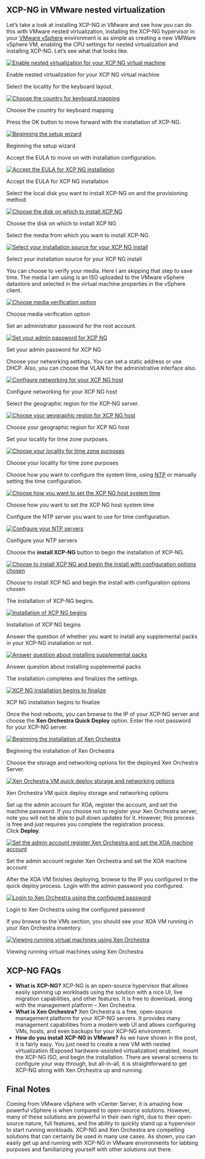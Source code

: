 
## XCP-NG in VMware nested virtualization

Let’s take a look at installing XCP-NG in VMware and see how you can do this with VMware nested virtualization, installing the XCP-NG hypervisor in your [VMware vSphere](https://www.virtualizationhowto.com/2022/06/vmware-vsphere-and-vsan-announced-new-features/) environment is as simple as creating a new VMWare vSphere VM, enabling the CPU settings for nested virtualization and installing XCP-NG. Let’s see what that looks like.

[![Enable nested virtualization for your XCP NG virtual machine](https://www.virtualizationhowto.com/wp-content/uploads/2022/07/Enable-nested-virtualization-for-your-XCP-NG-virtual-machine.png)](https://www.virtualizationhowto.com/wp-content/uploads/2022/07/Enable-nested-virtualization-for-your-XCP-NG-virtual-machine.png)

Enable nested virtualization for your XCP NG virtual machine

Select the locality for the keyboard layout.

[![Choose the country for keyboard mapping](https://www.virtualizationhowto.com/wp-content/uploads/2022/07/Choose-the-country-for-keyboard-mapping.png)](https://www.virtualizationhowto.com/wp-content/uploads/2022/07/Choose-the-country-for-keyboard-mapping.png)

Choose the country for keyboard mapping

Press the OK button to move forward with the installation of XCP-NG.

[![Beginning the setup wizard](https://www.virtualizationhowto.com/wp-content/uploads/2022/07/Beginning-the-setup-wizard.png)](https://www.virtualizationhowto.com/wp-content/uploads/2022/07/Beginning-the-setup-wizard.png)

Beginning the setup wizard

Accept the EULA to move on with installation configuration.

[![Accept the EULA for XCP NG installation](https://www.virtualizationhowto.com/wp-content/uploads/2022/07/Accept-the-EULA-for-XCP-NG-installation.png)](https://www.virtualizationhowto.com/wp-content/uploads/2022/07/Accept-the-EULA-for-XCP-NG-installation.png)

Accept the EULA for XCP NG installation

Select the local disk you want to install XCP-NG on and the provisioning method.

[![Choose the disk on which to install XCP NG](https://www.virtualizationhowto.com/wp-content/uploads/2022/07/Choose-the-disk-on-which-to-install-XCP-NG.png)](https://www.virtualizationhowto.com/wp-content/uploads/2022/07/Choose-the-disk-on-which-to-install-XCP-NG.png)

Choose the disk on which to install XCP NG

Select the media from which you want to install XCP-NG.

[![Select your installation source for your XCP NG install](https://www.virtualizationhowto.com/wp-content/uploads/2022/07/Select-your-installation-source-for-your-XCP-NG-install.png)](https://www.virtualizationhowto.com/wp-content/uploads/2022/07/Select-your-installation-source-for-your-XCP-NG-install.png)

Select your installation source for your XCP NG install

You can choose to verify your media. Here I am skipping that step to save time. The media I am using is an ISO uploaded to the VMware vSphere datastore and selected in the virtual machine properties in the vSphere client.

[![Choose media verification option](https://www.virtualizationhowto.com/wp-content/uploads/2022/07/Choose-media-verification-option.png)](https://www.virtualizationhowto.com/wp-content/uploads/2022/07/Choose-media-verification-option.png)

Choose media verification option

Set an administrator password for the root account.

[![Set your admin password for XCP NG](https://www.virtualizationhowto.com/wp-content/uploads/2022/07/Set-your-admin-password-for-XCP-NG.png)](https://www.virtualizationhowto.com/wp-content/uploads/2022/07/Set-your-admin-password-for-XCP-NG.png)

Set your admin password for XCP NG

Choose your networking settings. You can set a static address or use DHCP. Also, you can choose the VLAN for the administrative interface also.

[![Configure networking for your XCP NG host](https://www.virtualizationhowto.com/wp-content/uploads/2022/07/Configure-networking-for-your-XCP-NG-host.png)](https://www.virtualizationhowto.com/wp-content/uploads/2022/07/Configure-networking-for-your-XCP-NG-host.png)

Configure networking for your XCP NG host

Select the geographic region for the XCP-NG server.

[![Choose your geographic region for XCP NG host](https://www.virtualizationhowto.com/wp-content/uploads/2022/07/Choose-your-geographic-region-for-XCP-NG-host.png)](https://www.virtualizationhowto.com/wp-content/uploads/2022/07/Choose-your-geographic-region-for-XCP-NG-host.png)

Choose your geographic region for XCP NG host

Set your locality for time zone purposes.

[![Choose your locality for time zone purposes](https://www.virtualizationhowto.com/wp-content/uploads/2022/07/Choose-your-locality-for-time-zone-purposes.png)](https://www.virtualizationhowto.com/wp-content/uploads/2022/07/Choose-your-locality-for-time-zone-purposes.png)

Choose your locality for time zone purposes

Choose how you want to configure the system time, using [NTP](https://www.virtualizationhowto.com/2020/08/ntp-error-upgrading-vcenter-server-vcsa-6-7-to-7-0/) or manually setting the time configuration.

[![Choose how you want to set the XCP NG host system time](https://www.virtualizationhowto.com/wp-content/uploads/2022/07/Choose-how-you-want-to-set-the-XCP-NG-host-system-time.png)](https://www.virtualizationhowto.com/wp-content/uploads/2022/07/Choose-how-you-want-to-set-the-XCP-NG-host-system-time.png)

Choose how you want to set the XCP NG host system time

Configure the NTP server you want to use for time configuration.

[![Configure your NTP servers](https://www.virtualizationhowto.com/wp-content/uploads/2022/07/Configure-your-NTP-servers.png)](https://www.virtualizationhowto.com/wp-content/uploads/2022/07/Configure-your-NTP-servers.png)

Configure your NTP servers

Choose the **install XCP-NG** button to begin the installation of XCP-NG.

[![Choose to install XCP NG and begin the install with configuration options chosen](https://www.virtualizationhowto.com/wp-content/uploads/2022/07/Choose-to-install-XCP-NG-and-begin-the-install-with-configuration-options-chosen.png)](https://www.virtualizationhowto.com/wp-content/uploads/2022/07/Choose-to-install-XCP-NG-and-begin-the-install-with-configuration-options-chosen.png)

Choose to install XCP NG and begin the install with configuration options chosen

The installation of XCP-NG begins.

[![Installation of XCP NG begins](https://www.virtualizationhowto.com/wp-content/uploads/2022/07/Installation-of-XCP-NG-begins.png)](https://www.virtualizationhowto.com/wp-content/uploads/2022/07/Installation-of-XCP-NG-begins.png)

Installation of XCP NG begins

Answer the question of whether you want to install any supplemental packs in your XCP-NG installation or not.

[![Answer question about installing supplemental packs](https://www.virtualizationhowto.com/wp-content/uploads/2022/07/Answer-question-about-installing-supplemental-packs.png)](https://www.virtualizationhowto.com/wp-content/uploads/2022/07/Answer-question-about-installing-supplemental-packs.png)

Answer question about installing supplemental packs

The installation completes and finalizes the settings.

[![XCP NG installation begins to finalize](https://www.virtualizationhowto.com/wp-content/uploads/2022/07/XCP-NG-installation-begins-to-finalize.png)](https://www.virtualizationhowto.com/wp-content/uploads/2022/07/XCP-NG-installation-begins-to-finalize.png)

XCP NG installation begins to finalize

Once the host reboots, you can browse to the IP of your XCP-NG server and choose the **Xen Orchestra Quick Deploy** option. Enter the root password for your XCP-NG server.

[![Beginning the installation of Xen Orchestra](https://www.virtualizationhowto.com/wp-content/uploads/2022/07/Beginning-the-installation-of-Xen-Orchestra.png)](https://www.virtualizationhowto.com/wp-content/uploads/2022/07/Beginning-the-installation-of-Xen-Orchestra.png)

Beginning the installation of Xen Orchestra

Choose the storage and networking options for the deployed Xen Orchestra Server.

[![Xen Orchestra VM quick deploy storage and networking options](https://www.virtualizationhowto.com/wp-content/uploads/2022/07/Xen-Orchestra-VM-quick-deploy-storage-and-networking-options.png)](https://www.virtualizationhowto.com/wp-content/uploads/2022/07/Xen-Orchestra-VM-quick-deploy-storage-and-networking-options.png)

Xen Orchestra VM quick deploy storage and networking options

Set up the admin account for XOA, register the account, and set the machine password. If you choose not to register your Xen Orchestra server, note you will not be able to pull down updates for it. However, this process is free and just requires you complete the registration process. Click **Deploy**.

[![Set the admin account register Xen Orchestra and set the XOA machine account](https://www.virtualizationhowto.com/wp-content/uploads/2022/07/Set-the-admin-account-register-Xen-Orchestra-and-set-the-XOA-machine-account.png)](https://www.virtualizationhowto.com/wp-content/uploads/2022/07/Set-the-admin-account-register-Xen-Orchestra-and-set-the-XOA-machine-account.png)

Set the admin account register Xen Orchestra and set the XOA machine account

After the XOA VM finishes deploying, browse to the IP you configured in the quick deploy process. Login with the admin password you configured.

[![Login to Xen Orchestra using the configured password](https://www.virtualizationhowto.com/wp-content/uploads/2022/07/Login-to-Xen-Orchestra-using-the-configured-password.png)](https://www.virtualizationhowto.com/wp-content/uploads/2022/07/Login-to-Xen-Orchestra-using-the-configured-password.png)

Login to Xen Orchestra using the configured password

If you browse to the VMs section, you should see your XOA VM running in your Xen Orchestra inventory.

[![Viewing running virtual machines using Xen Orchestra](https://www.virtualizationhowto.com/wp-content/uploads/2022/07/Viewing-running-virtual-machines-using-Xen-Orchestra.png)](https://www.virtualizationhowto.com/wp-content/uploads/2022/07/Viewing-running-virtual-machines-using-Xen-Orchestra.png)

Viewing running virtual machines using Xen Orchestra

## XCP-NG FAQs

- **What is XCP-NG?** XCP-NG is an open-source hypervisor that allows easily spinning up workloads using the solution with a nice UI, live migration capabilities, and other features. It is free to download, along with the management platform – Xen Orchestra.
- **What is Xen Orchestra?** Xen Orchestra is a free, open-source management platform for your XCP-NG servers. It provides many management capabilities from a modern web UI and allows configuring VMs, hosts, and even backups for your XCP-NG environment.
- **How do you install XCP-NG in VMware?** As we have shown in the post, it is fairly easy. You just need to create a new VM with nested virtualization (Exposed hardware-assisted virtualization) enabled, mount the XCP-NG ISO, and begin the installation. There are several screens to configure your way through, but all-in-all, it is straightforward to get XCP-NG along with Xen Orchestra up and running.

## Final Notes

Coming from VMware vSphere with vCenter Server, it is amazing how powerful vSphere is when compared to open-source solutions. However, many of these solutions are powerful in their own right, due to their open-source nature, full features, and the ability to quickly stand up a hypervisor to start running workloads. XCP-NG and Xen Orchestra are compelling solutions that can certainly be used in many use cases. As shown, you can easily get up and running with XCP-NG in VMware environments for labbing purposes and familiarizing yourself with other solutions out there.